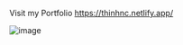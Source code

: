 Visit my Portfolio
https://thinhnc.netlify.app/

![image](https://github.com/user-attachments/assets/0f9a4bd0-9757-4058-a26b-5383b234f51a)
